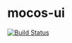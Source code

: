 # mocos-ui
[![Build Status](https://travis-ci.org/MOCOS-COVID19/mocos-ui.svg?branch=master)](https://travis-ci.org/MOCOS-COVID19/mocos-ui)
